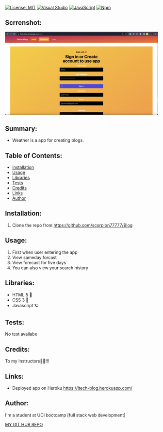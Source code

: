 [![License: MIT](https://img.shields.io/badge/License-MIT-red.svg)](https://opensource.org/licenses/MIT)
[![Visual Studio](https://img.shields.io/badge/--6C33AF?logo=visual%20studio)](https://visualstudio.microsoft.com/)
[![JavaScript](https://img.shields.io/badge/--F7DF1E?logo=javascript&logoColor=000)](https://www.javascript.com/)
[![Npm](https://badgen.net/badge/icon/npm?icon=npm&label)](https://npmjs.com/)

## Scrrenshot:

<img src="https://github.com/scorpion77777/Blog/blob/main/assets/screen.png" alt="Blog screenshot"></src>

## Summary:

- Weather is a app for creating blogs.


## Table of Contents:

- [Installation](#installation)
- [Usage](#usage)
- [Libraries](#libraries)
- [Tests](#tests)
- [Credits](#credits)
- [Links](#link)
- [Author](#author)


## Installation:


1. Clone the repo from https://github.com/scorpion77777/Blog

## Usage:

1. First when user entering the app 
2. View sameday forcast
3. View forecast for five days
4. You can also view your search history

## Libraries:

- HTML 5 🚀
- CSS 3 🎨
- Javascript 🪐

## Tests:

No test availabe


## Credits:

To my Instructors🚀🙏!!!

## Links:

- Deployed app on Heroku https://itech-blog.herokuapp.com/

## Author:

I'm a student at UCI bootcamp [full stack web development]

[MY GIT HUB REPO](https://github.com/scorpion77777)
